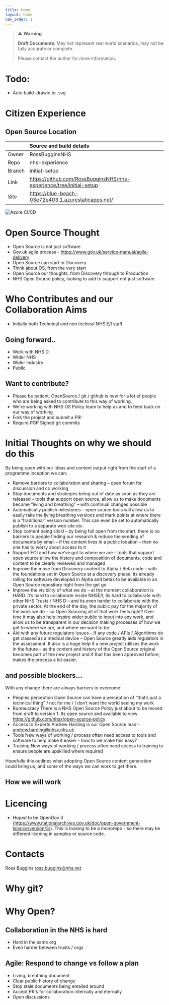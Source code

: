 ```yaml
---
title: Home
layout: home
nav_order: 1
---
```

> ⚠️ **Warning**
>  
> **Draft Documents**: May not represent real world scenarios, may not be fully accurate or complete.
>
> Please contact the author for more information.
# Todo:

- Auto build .drawio to .svg

# Citizen Experience

## Open Source Location

|        | Source and build details                                            |
| :----- | :------------------------------------------------------------------ |
| Owner  | RossBugginsNHS                                                      |
| Repo   | nhs-experience                                                      |
| Branch | initial-setup                                                       |
| Link   | https://github.com/RossBugginsNHS/nhs-experience/tree/initial-setup |
| Site   | https://blue-beach-03e72e403.1.azurestaticapps.net/                 |

![Azure CI/CD](https://github.com/RossBugginsNHS/nhs-experience/actions/workflows/azure-static-web-apps-blue-beach-03e72e403.yml/badge.svg?branch=initial-setup)

# Open Source **Thought**
- Open Source is not just software
- Gov.uk agile process - https://www.gov.uk/service-manual/agile-delivery
- Open Source can start in Discovery
- Think about OS, from the very start
- Open Source our thoughts, from Discovery through to Production
- NHS Open Source policy, looking to add to support not just software

# Who Contributes and our Collaboration Aims

- Initially both Technical and non techical NHS E/I staff

## Going forward..
- Work with NHS D
- Wider NHS
- Wider Industry
- Public

## Want to contribute?
- Please be patient, OpenSource / git / github is new for a lot of people who are being asked to contribute to this way of working.
- We're working with NHS OS Policy team to help us and to feed back on our way of working
- Fork the project and submit a PR!
- Require PGP Signed git commits

# Initial Thoughts on why we should do this
By being open with our ideas and content output right from the start of a programme inception we can:
 
- Remove barriers to collaboration and sharing – open forum for discussion and co working
- Stop documents and strategies being out of date as soon as they are released – tools that support open source, allow us to make documents become “living and breathing” – with continual changes possible
- Automatically publish milestones – open source tools will allow us to easily take the living breathing versions and mark points at where there is a “traditional” version number. This can even be set to automatically publish to a separate web site etc.
- Stop content being silo’d – by being full open from the start, there is no barriers to people finding our research & reduce the sending of documents by email – if the content lives in a public location – then no one has to worry about access to it
- Support FOI and how we’ve got to where we are – tools that support open source allow the history and composition of documents, code and content to be clearly reviewed and managed
- Improve the move from Discovery content to Alpha / Beta code – with the foundations set in Open Source at a discovery phase, its already rolling for software developed in Alpha and betas to be available in an Open Source repository right from the get go
- Improve the visibility of what we do – at the moment collaboration is HARD. It’s hard to collaborate inside NHSE/I, its hard to collaborate with other NHS Trusts / NHS D – and its even harder to collaborate with the private sector. At the end of the day, the public pay for the majority of the work we do – so Open Sourcing all of that work feels right? Over time it may also help inspire wider public to input into any work, and allow us to be transparent in our decision making processes of how we get to where we are, and where we want to be.
- Aid with any future regulatory issues – If any code / APIs / Algorithms do get classed as a medical device – Open Source greatly aids regulators in the assessment. It also is a huge help if a new project utilises the work in the future – as the content and history of the Open Source original becomes part of the new project and if that has been approved before, makes the process a lot easier.
 
##  and possible blockers...

With any change there are always barriers to overcome:
 
- Peoples perception        Open Source can have a perception of “that’s just a technical thing” / not for me / I don’t want the world seeing my work
- Bureaucracy                     There is a NHS Open Source Policy just about to be moved from draft to version 1. Its open source and available to view https://github.com/nhsx/open-source-policy
- Access to Experts            Andrew Harding is our Open Source lead - andrew.harding@nhsx.nhs.uk
- Tools                                 New ways of working / process often need access to tools and software to help make it easier  - how to we make this easy?
- Training                            New ways of working / process often need access to training to ensure people are upskilled where required
 
Hopefully this outlines what adopting Open Source content generation could bring us, and some of the ways we can work to get there.
 

## How we will work

# Licencing
- Hoped to be OpenGov 3 (https://www.nationalarchives.gov.uk/doc/open-government-licence/version/3/). This is looking to be a monorepo - so there may be different licening in samples or source code.

# Contacts
Ross Buggins ross.buggins@nhs.net


# Why git?

# Why Open?


## Collaboration in the NHS is hard
- Hard in the same org
- Even harder between trusts / orgs

## Agile: Respond to change vs follow a plan
- Living, breathing document
- Clear public history of change
- Stop stale documents being emailed around
- Accept PR's for collaboration internally and eternally
- Open discussions
